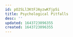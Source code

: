 ```yaml
---
id: pO2SLl3KtFJAyzwKfjp5i
title: Psychological Pitfalls
desc: ''
updated: 1643723096355
created: 1643723096355
---
```



